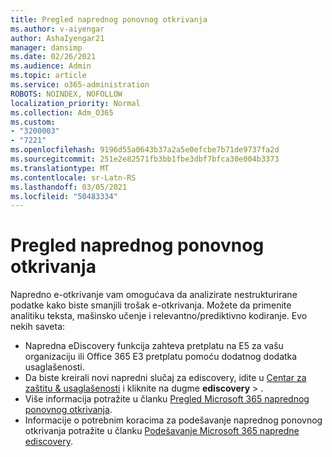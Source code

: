 ```yaml
---
title: Pregled naprednog ponovnog otkrivanja
ms.author: v-aiyengar
author: AshaIyengar21
manager: dansimp
ms.date: 02/26/2021
ms.audience: Admin
ms.topic: article
ms.service: o365-administration
ROBOTS: NOINDEX, NOFOLLOW
localization_priority: Normal
ms.collection: Adm_O365
ms.custom:
- "3200003"
- "7221"
ms.openlocfilehash: 9196d55a0643b37a2a5e0efcbe7b71de9737fa2d
ms.sourcegitcommit: 251e2e82571fb3bb1fbe3dbf7bfca30e004b3373
ms.translationtype: MT
ms.contentlocale: sr-Latn-RS
ms.lasthandoff: 03/05/2021
ms.locfileid: "50483334"
---
```

# <a name="overview-of-advanced-ediscovery"></a>Pregled naprednog ponovnog otkrivanja

Napredno e-otkrivanje vam omogućava da analizirate nestrukturirane podatke kako biste smanjili trošak e-otkrivanja. Možete da primenite analitiku teksta, mašinsko učenje i relevantno/prediktivno kodiranje. Evo nekih saveta:

- Napredna eDiscovery funkcija zahteva pretplatu na E5 za vašu organizaciju ili Office 365 E3 pretplatu pomoću dodatnog dodatka usaglašenosti.
- Da biste kreirali novi napredni slučaj za ediscovery, idite u [Centar za zaštitu & usaglašenosti](https://go.microsoft.com/fwlink/p/?linkid=2077143) i kliknite na dugme **ediscovery**  >  .
- Više informacija potražite u članku [Pregled Microsoft 365 naprednog ponovnog otkrivanja](https://go.microsoft.com/fwlink/?linkid=2101588).
- Informacije o potrebnim koracima za podešavanje naprednog ponovnog otkrivanja potražite u članku [Podešavanje Microsoft 365 napredne ediscovery](https://go.microsoft.com/fwlink/?linkid=2122672).